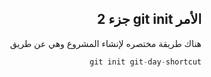 <div dir = "rtl">


## الأمر git init جزء 2

هناك طريقة مختصره لإنشاء المشروع وهي عن طريق
```c#
git init git-day-shortcut
```
</div>
